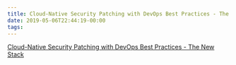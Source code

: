 ```yaml
---
title: Cloud-Native Security Patching with DevOps Best Practices - The New Stack
date: 2019-05-06T22:44:19-00:00
tags:
---
```


[Cloud-Native Security Patching with DevOps Best Practices - The New Stack](https://thenewstack.io/cloud-native-security-patching-with-devops-best-practices/)
